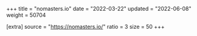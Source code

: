 +++
title = "nomasters.io"
date = "2022-03-22"
updated = "2022-06-08"
weight = 50704

[extra]
source = "https://nomasters.io/"
ratio = 3
size = 50
+++
